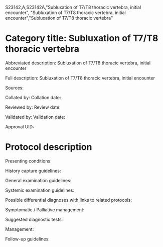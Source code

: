 S23142,A,S23142A,"Subluxation of T7/T8 thoracic vertebra, initial encounter", "Subluxation of T7/T8 thoracic vertebra, initial encounter","Subluxation of T7/T8 thoracic vertebra"
# Category title: Subluxation of T7/T8 thoracic vertebra

Abbreviated description: Subluxation of T7/T8 thoracic vertebra, initial encounter

Full description: Subluxation of T7/T8 thoracic vertebra, initial encounter

Sources:

Collated by:
Collation date:

Reviewed by:
Review date:

Validated by:
Validation date:

Approval UID:

# Protocol description

Presenting conditions:

History capture guidelines:

General examination guidelines:

Systemic examination guidelines:

Possible differential diagnoses with links to related protocols:

Symptomatic / Palliative management:

Suggested diagnostic tests:

Management:

Follow-up guidelines:
